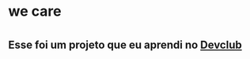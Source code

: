 <h1> we care<h1>
<h2>Esse foi um projeto que eu aprendi no <a href="https://rodolfomori.com.br/devclub">Devclub</a></h2>
